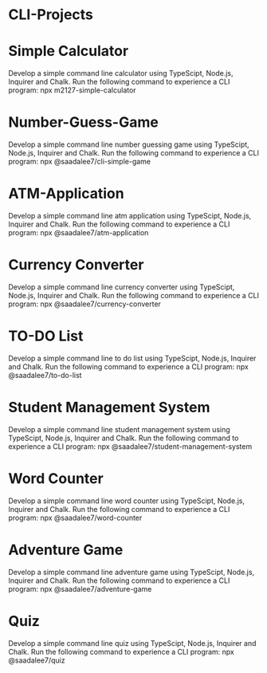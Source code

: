 ﻿# CLI-Projects
# Simple Calculator
Develop a simple command line calculator using TypeScipt, Node.js, Inquirer and Chalk.
Run the following command to experience a CLI program:
npx m2127-simple-calculator
# Number-Guess-Game
Develop a simple command line number guessing game using TypeScipt, Node.js, Inquirer and Chalk.
Run the following command to experience a CLI program:
npx @saadalee7/cli-simple-game
# ATM-Application
Develop a simple command line atm application using TypeScipt, Node.js, Inquirer and Chalk.
Run the following command to experience a CLI program:
npx @saadalee7/atm-application
# Currency Converter
Develop a simple command line currency converter using TypeScipt, Node.js, Inquirer and Chalk.
Run the following command to experience a CLI program:
npx @saadalee7/currency-converter
# TO-DO List
Develop a simple command line to do list using TypeScipt, Node.js, Inquirer and Chalk.
Run the following command to experience a CLI program:
npx @saadalee7/to-do-list
# Student Management System
Develop a simple command line student management system using TypeScipt, Node.js, Inquirer and Chalk.
Run the following command to experience a CLI program:
npx @saadalee7/student-management-system
# Word Counter
Develop a simple command line word counter using TypeScipt, Node.js, Inquirer and Chalk.
Run the following command to experience a CLI program:
npx @saadalee7/word-counter
# Adventure Game
Develop a simple command line adventure game using TypeScipt, Node.js, Inquirer and Chalk.
Run the following command to experience a CLI program:
npx @saadalee7/adventure-game
# Quiz
Develop a simple command line quiz using TypeScipt, Node.js, Inquirer and Chalk.
Run the following command to experience a CLI program:
npx @saadalee7/quiz